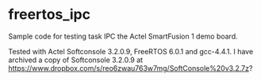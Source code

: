 # freertos_ipc
Sample code for testing task IPC the Actel SmartFusion 1 demo board.

Tested with Actel Softconsole 3.2.0.9, FreeRTOS 6.0.1 and gcc-4.4.1.  I have archived
a copy of Softconsole 3.2.0.9 at https://www.dropbox.com/s/reo6zwau763w7mg/SoftConsole%20v3.2.7z?